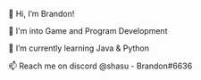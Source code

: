 👋 Hi, I’m Brandon! 

👀 I'm into Game and Program Development 

🌱 I’m currently learning Java & Python 

📫 Reach me on discord @shasu - Brandon#6636
